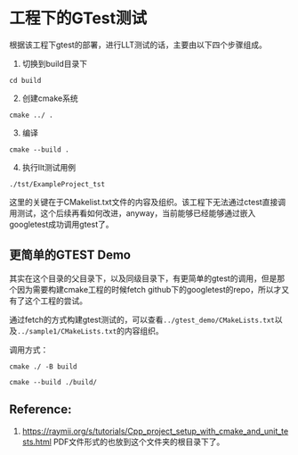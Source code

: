 # 工程下的GTest测试

根据该工程下gtest的部署，进行LLT测试的话，主要由以下四个步骤组成。

1. 切换到build目录下

`cd build`

2. 创建cmake系统

`cmake ../ .`

3. 编译

`cmake --build .`

4. 执行llt测试用例

`./tst/ExampleProject_tst`

这里的关键在于CMakelist.txt文件的内容及组织。该工程下无法通过ctest直接调用测试，这个后续再看如何改进，anyway，当前能够已经能够通过嵌入googletest成功调用gtest了。



## 更简单的GTEST Demo

其实在这个目录的父目录下，以及同级目录下，有更简单的gtest的调用，但是那个因为需要构建cmake工程的时候fetch github下的googletest的repo，所以才又有了这个工程的尝试。

通过fetch的方式构建gtest测试的，可以查看`../gtest_demo/CMakeLists.txt`以及`../sample1/CMakeLists.txt`的内容组织。

调用方式：

`cmake ./ -B build `

`cmake --build ./build/`



## Reference:

1. https://raymii.org/s/tutorials/Cpp_project_setup_with_cmake_and_unit_tests.html  PDF文件形式的也放到这个文件夹的根目录下了。